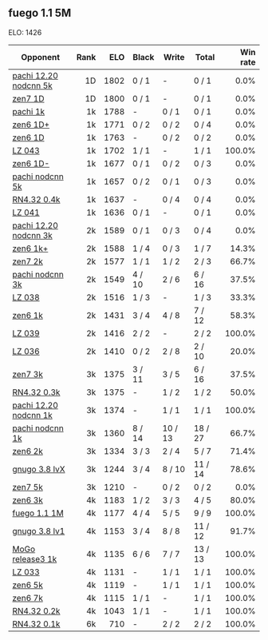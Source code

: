 ## fuego 1.1 5M ##

ELO: 1426

Opponent | Rank | ELO | Black | Write | Total | Win rate
---------|-----:|----:|-------|-------|-------|-------:
[pachi 12.20 nodcnn 5k](pachi%2012.20%20nodcnn%205k.md) | 1D | 1802 | 0 / 1 | - | 0 / 1 | 0.0%
[zen7 1D](zen7%201D.md) | 1D | 1800 | 0 / 1 | - | 0 / 1 | 0.0%
[pachi 1k](pachi%201k.md) | 1k | 1788 | - | 0 / 1 | 0 / 1 | 0.0%
[zen6 1D+](zen6%201D+.md) | 1k | 1771 | 0 / 2 | 0 / 2 | 0 / 4 | 0.0%
[zen6 1D](zen6%201D.md) | 1k | 1763 | - | 0 / 2 | 0 / 2 | 0.0%
[LZ 043](LZ%20043.md) | 1k | 1702 | 1 / 1 | - | 1 / 1 | 100.0%
[zen6 1D-](zen6%201D-.md) | 1k | 1677 | 0 / 1 | 0 / 2 | 0 / 3 | 0.0%
[pachi nodcnn 5k](pachi%20nodcnn%205k.md) | 1k | 1657 | 0 / 2 | 0 / 1 | 0 / 3 | 0.0%
[RN4.32 0.4k](RN4.32%200.4k.md) | 1k | 1637 | - | 0 / 4 | 0 / 4 | 0.0%
[LZ 041](LZ%20041.md) | 1k | 1636 | 0 / 1 | - | 0 / 1 | 0.0%
[pachi 12.20 nodcnn 3k](pachi%2012.20%20nodcnn%203k.md) | 2k | 1589 | 0 / 1 | 0 / 3 | 0 / 4 | 0.0%
[zen6 1k+](zen6%201k+.md) | 2k | 1588 | 1 / 4 | 0 / 3 | 1 / 7 | 14.3%
[zen7 2k](zen7%202k.md) | 2k | 1577 | 1 / 1 | 1 / 2 | 2 / 3 | 66.7%
[pachi nodcnn 3k](pachi%20nodcnn%203k.md) | 2k | 1549 | 4 / 10 | 2 / 6 | 6 / 16 | 37.5%
[LZ 038](LZ%20038.md) | 2k | 1516 | 1 / 3 | - | 1 / 3 | 33.3%
[zen6 1k](zen6%201k.md) | 2k | 1431 | 3 / 4 | 4 / 8 | 7 / 12 | 58.3%
[LZ 039](LZ%20039.md) | 2k | 1416 | 2 / 2 | - | 2 / 2 | 100.0%
[LZ 036](LZ%20036.md) | 2k | 1410 | 0 / 2 | 2 / 8 | 2 / 10 | 20.0%
[zen7 3k](zen7%203k.md) | 3k | 1375 | 3 / 11 | 3 / 5 | 6 / 16 | 37.5%
[RN4.32 0.3k](RN4.32%200.3k.md) | 3k | 1375 | - | 1 / 2 | 1 / 2 | 50.0%
[pachi 12.20 nodcnn 1k](pachi%2012.20%20nodcnn%201k.md) | 3k | 1374 | - | 1 / 1 | 1 / 1 | 100.0%
[pachi nodcnn 1k](pachi%20nodcnn%201k.md) | 3k | 1360 | 8 / 14 | 10 / 13 | 18 / 27 | 66.7%
[zen6 2k](zen6%202k.md) | 3k | 1334 | 3 / 3 | 2 / 4 | 5 / 7 | 71.4%
[gnugo 3.8 lvX](gnugo%203.8%20lvX.md) | 3k | 1244 | 3 / 4 | 8 / 10 | 11 / 14 | 78.6%
[zen7 5k](zen7%205k.md) | 3k | 1210 | - | 0 / 2 | 0 / 2 | 0.0%
[zen6 3k](zen6%203k.md) | 4k | 1183 | 1 / 2 | 3 / 3 | 4 / 5 | 80.0%
[fuego 1.1 1M](fuego%201.1%201M.md) | 4k | 1177 | 4 / 4 | 5 / 5 | 9 / 9 | 100.0%
[gnugo 3.8 lv1](gnugo%203.8%20lv1.md) | 4k | 1153 | 3 / 4 | 8 / 8 | 11 / 12 | 91.7%
[MoGo release3 1k](MoGo%20release3%201k.md) | 4k | 1135 | 6 / 6 | 7 / 7 | 13 / 13 | 100.0%
[LZ 033](LZ%20033.md) | 4k | 1131 | - | 1 / 1 | 1 / 1 | 100.0%
[zen6 5k](zen6%205k.md) | 4k | 1119 | - | 1 / 1 | 1 / 1 | 100.0%
[zen6 7k](zen6%207k.md) | 4k | 1115 | 1 / 1 | - | 1 / 1 | 100.0%
[RN4.32 0.2k](RN4.32%200.2k.md) | 4k | 1043 | 1 / 1 | - | 1 / 1 | 100.0%
[RN4.32 0.1k](RN4.32%200.1k.md) | 6k | 710 | - | 2 / 2 | 2 / 2 | 100.0%
